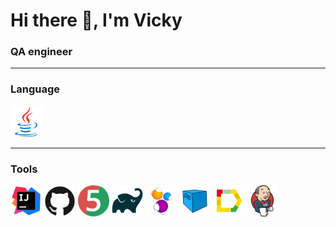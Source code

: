 # Hi there 👋, I'm Vicky</h1>
### QA engineer</h3>
____

### Language
<a href="https://www.java.com/"><img src="icons/java.svg" width="50" height="50"  alt="Java"/></a>
____

### Tools
<p align="left">  
<a href="https://www.jetbrains.com/idea/"><img src="icons/intellij-idea.svg" width="50" height="50"  alt="IDEA"/></a>
<a href="https://github.com/"><img src="icons/github.svg" width="50" height="50"  alt="Github"/></a>
<a href="https://junit.org/junit5/"><img src="icons/junit5.svg" width="50" height="50"  alt="JUnit 5"/></a>  
<a href="https://gradle.org/"><img src="icons/gradle.svg" width="50" height="50"  alt="Gradle"/></a>  
<a href="https://selenide.org/"><img src="icons/selenide.svg" width="50" height="50"  alt="Selenide"/></a>  
<a href="https://aerokube.com/selenoid/"><img src="icons/selenoid.svg" width="50" height="50"  alt="Selenoid"/></a>  
<a href="https://github.com/allure-framework/allure2"><img src="icons/allure.svg" width="50" height="50"  alt="Allure"/></a>  
<a href="https://www.jenkins.io/"><img src="icons/jenkins.svg" width="50" height="50"  alt="Jenkins"/></a>
</p>

<!--
**Victalina/Victalina** is a ✨ _special_ ✨ repository because its `README.md` (this file) appears on your GitHub profile.

Here are some ideas to get you started:

- 🔭 I’m currently working on ...
- 🌱 I’m currently learning ...
- 👯 I’m looking to collaborate on ...
- 🤔 I’m looking for help with ...
- 💬 Ask me about ...
- 📫 How to reach me: ...
- 😄 Pronouns: ...
- ⚡ Fun fact: ...
-->
